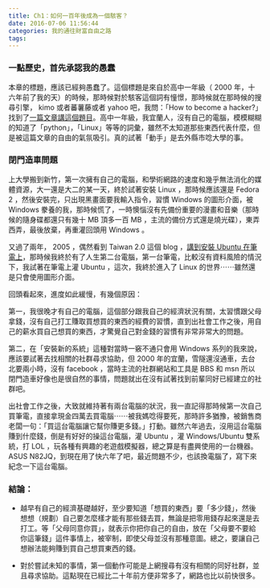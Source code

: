 ```yaml
---
title: Ch1：如何一百年後成為一個駭客？
date: 2016-07-06 11:56:44
categories: 我的通往財富自由之路
tags:
---
```


### 一點歷史，首先承認我的愚蠢

本章的標題，應該已經夠愚蠢了。這個標題是來自於高中一年級（ 2000 年，十六年前了我的天）的時候，那時候對於駭客這個詞有憧憬，那時候就在那時候的搜尋引擎， kimo 或者蕃薯藤或者 yahoo 吧，我問：「How to become a hacker?」找到了[一篇文章講這個題目](http://www.catb.org/esr/faqs/hacker-howto.html)。高中一年級，我宜蘭人，沒有自己的電腦，模模糊糊的知道了「python」，「Linux」等等的詞彙，雖然不太知道那些東西代表什麼，但是被這篇文章的自由的氣氛吸引。真的試著「動手」是去外縣市唸大學的事。


### 閉門造車問題

上大學搬到新竹，第一次擁有自己的電腦，和學術網路的速度和幾乎無法消化的媒體資源，大一還是大二的某一天，終於試著安裝 Linux ，那時候應該還是 Fedora 2 ，然後安裝完，只出現黑畫面要我輸入指令，習慣 Windows 的圖形介面，被 Windows 豢養的我，那時候慌了，一時懊惱沒有先備份重要的漫畫和音樂（那時候的隨身碟都還只有幾十 MB 頂多一百 MB ，主流的備份方式還是燒光碟），東弄西弄，最後放棄，再重灌回頭用 Windows 。

又過了兩年， 2005 ，偶然看到 Taiwan 2.0 這個 blog ，[講到安裝 Ubuntu 在筆電上](http://taiwan.chtsai.org/2005/09/27/zai_bijixing_diannao_shang_shiyong_linux/)，那時候我終於有了人生第二台電腦，第一台筆電，比較沒有資料風險的情況下，我試著在筆電上灌 Ubuntu ，這次，我終於進入了 Linux 的世界⋯⋯雖然還是只會使用圖形介面。

回頭看起來，進度如此緩慢，有幾個原因：

第一，我很晚才有自己的電腦，這個部分跟我自己的經濟狀況有關，太習慣跟父母拿錢，沒有自己打工賺取買想買的東西的經費的習慣，直到出社會工作之後，用自己的薪水買自己想買的東西，才驚覺自己對金錢的習慣有非常非常大的問題。

第二，在「安裝新的系統」這種對當時一竅不通只會用 Windows 系列的我來說，應該要試著去找相關的社群尋求協助，但 2000 年的宜蘭，雪隧還沒通車，去台北要兩小時，沒有 facebook ，當時主流的社群網站和工具是 BBS 和 msn 所以閉門造車好像也是很自然的事情，問題就出在沒有試著找到前輩同好已經建立的社群吧。

出社會工作之後，大致就維持著有兩台電腦的狀況，我一直記得那時候第一次自己買筆電，直接拿現金四萬去買電腦⋯⋯被我媽唸得要死，那時許多猶豫，被銷售商老闆一句：「買這台電腦讓它幫你賺更多錢。」打動。雖然六年過去，沒用這台電腦賺到什麼錢，倒是有好好的操這台電腦，灌 Ubuntu ，灌 Windows/Ubuntu 雙系統，打 LOL ，玩各種有興趣的老遊戲模擬器，總之算是有盡興使用的一台機器。ASUS N82JQ，到現在用了快六年了吧，最近問題不少，也該換電腦了，寫下來紀念一下這台電腦。

### 結論：

- 越早有自己的經濟基礎越好，至少要知道「想買的東西」要「多少錢」，然後想想（規劃）自己要怎麼樣才能有那些錢去買，無論是把零用錢存起來還是去打工。等「父母同意你買」，就表示你把你自己的自由，放在「父母要不要給你這筆錢」這件事情上，被宰制，即使父母並沒有那種意圖。總之，要讓自己想辦法能夠賺到買自己想買東西的錢。

- 對於嘗試未知的事情，第一個動作可能是上網搜尋有沒有相關的同好社群，並且尋求協助。這點現在已經比二十年前方便非常多了，網路也比以前快很多。
